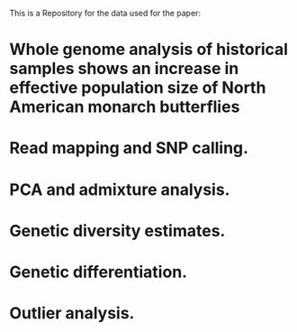 This is a Repository for the data used for the paper: 
# Whole genome analysis of historical samples shows an increase in effective population size of North American monarch butterflies



# Read mapping and SNP calling.

# PCA and admixture analysis.

# Genetic diversity estimates.

# Genetic differentiation.

# Outlier analysis. 

